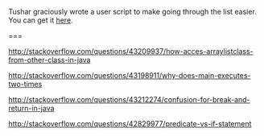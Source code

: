 Tushar graciously wrote a user script to make going through the list easier. You can get it [here](https://github.com/tusharjadhav219/Userscript-for-delete-candidates).

===

http://stackoverflow.com/questions/43209937/how-acces-arraylistclass-from-other-class-in-java

http://stackoverflow.com/questions/43198911/why-does-main-executes-two-times

http://stackoverflow.com/questions/43212274/confusion-for-break-and-return-in-java

http://stackoverflow.com/questions/42829977/predicate-vs-if-statement